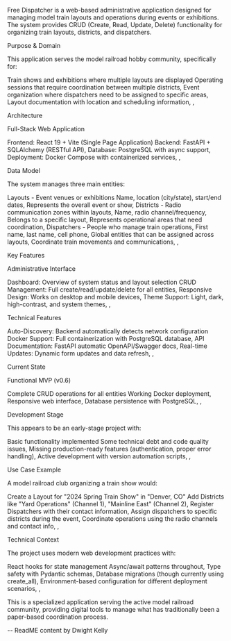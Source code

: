  Free Dispatcher is a web-based administrative application designed for managing model train layouts and operations during events or exhibitions. The system
  provides CRUD (Create, Read, Update, Delete) functionality for organizing train layouts, districts, and dispatchers.

  Purpose & Domain

  This application serves the model railroad hobby community, specifically for:
  
Train shows and exhibitions where multiple layouts are displayed
Operating sessions that require coordination between multiple districts,
Event organization where dispatchers need to be assigned to specific areas,
Layout documentation with location and scheduling information,
,

  Architecture

  Full-Stack Web Application

  
Frontend: React 19 + Vite (Single Page Application)
Backend: FastAPI + SQLAlchemy (RESTful API),
Database: PostgreSQL with async support,
Deployment: Docker Compose with containerized services,
,

  Data Model

  The system manages three main entities:

  
Layouts - Event venues or exhibitions
Name, location (city/state), start/end dates,
Represents the overall event or show,
Districts - Radio communication zones within layouts,
Name, radio channel/frequency,
Belongs to a specific layout,
Represents operational areas that need coordination,
Dispatchers - People who manage train operations,
First name, last name, cell phone,
Global entities that can be assigned across layouts,
Coordinate train movements and communications,
,

  Key Features

  Administrative Interface

  
Dashboard: Overview of system status and layout selection
CRUD Management: Full create/read/update/delete for all entities,
Responsive Design: Works on desktop and mobile devices,
Theme Support: Light, dark, high-contrast, and system themes,
,

  Technical Features

  
Auto-Discovery: Backend automatically detects network configuration
Docker Support: Full containerization with PostgreSQL database,
API Documentation: FastAPI automatic OpenAPI/Swagger docs,
Real-time Updates: Dynamic form updates and data refresh,
,

  Current State

  Functional MVP (v0.6)

  
Complete CRUD operations for all entities
Working Docker deployment,
Responsive web interface,
Database persistence with PostgreSQL,
,

  Development Stage

  This appears to be an early-stage project with:
  
Basic functionality implemented
Some technical debt and code quality issues,
Missing production-ready features (authentication, proper error handling),
Active development with version automation scripts,
,

  Use Case Example

  A model railroad club organizing a train show would:

  
Create a Layout for "2024 Spring Train Show" in "Denver, CO"
Add Districts like "Yard Operations" (Channel 1), "Mainline East" (Channel 2),
Register Dispatchers with their contact information,
Assign dispatchers to specific districts during the event,
Coordinate operations using the radio channels and contact info,
,

  Technical Context

  The project uses modern web development practices with:
  
React hooks for state management
Async/await patterns throughout,
Type safety with Pydantic schemas,
Database migrations (though currently using create_all),
Environment-based configuration for different deployment scenarios,
,

  This is a specialized application serving the active model railroad community, providing digital tools to manage what has traditionally been a  paper-based coordination process.

  -- ReadME content by Dwight Kelly 
